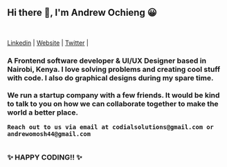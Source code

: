 
<h2 >Hi there 👋, I'm Andrew Ochieng 😀</h2>
</br>
    
  <p>  
    <a href="https://www.linkedin.com/in/andrew-ochieng-00b076180/">Linkedin</a> | 
    <a href="https://codialsolutions.netlify.app/">Website</a> | 
    <a href="https://twitter.com/drew_omosh">Twitter</a> | 
  </p>

<h3 >
    A Frontend software developer & UI/UX Designer based in Nairobi, Kenya. I love solving problems and creating cool stuff with code. I also do graphical designs during my spare time.
  </br>
  </br>
  We run a startup company with a few friends. It would be kind to talk to you on how we can collaborate together to make the world a better place.   
    
    Reach out to us via email at codialsolutions@gmail.com or andrewomosh44@gmail.com

  </br>
    ✨ HAPPY CODING!! ✨
  </br>
  </br>
</h3>
